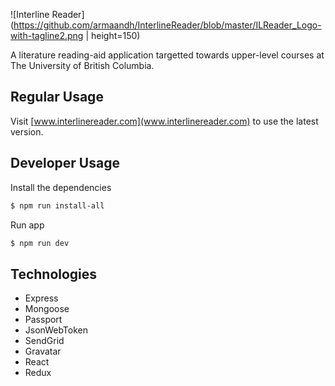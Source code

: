 ![Interline Reader](https://github.com/armaandh/InterlineReader/blob/master/ILReader_Logo-with-tagline2.png | height=150)

A literature reading-aid application targetted towards upper-level courses at The University of British Columbia.

## Regular Usage
Visit [www.interlinereader.com](www.interlinereader.com) to use the latest version.

## Developer Usage

Install the dependencies

```sh
$ npm run install-all
```

Run app

```sh
$ npm run dev
```
## Technologies

- Express
- Mongoose
- Passport
- JsonWebToken
- SendGrid
- Gravatar
- React
- Redux
